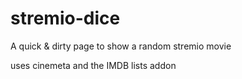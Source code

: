 # stremio-dice

A quick & dirty page to show a random stremio movie

uses cinemeta and the IMDB lists addon
